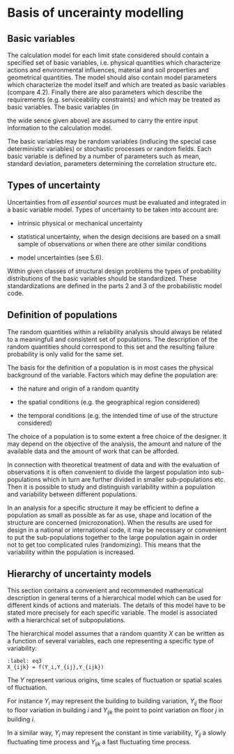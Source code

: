 # Basis of uncerainty modelling

## Basic variables

 The calculation model for each limit state considered should contain a
 specified set of basic variables, i.e. physical quantities which
 characterize actions and environmental influences, material and soil
 properties and geometrical quantities. The model should also contain
 model parameters which characterize the model itself and which are
 treated as basic variables (compare 4.2). Finally there are also
 parameters which describe the requirements (e.g. serviceability
 constraints) and which may be treated as basic variables. The basic
 variables (in

 the wide sence given above) are assumed to carry the entire input
 information to the calculation model.

 The basic variables may be random variables (indlucing the special
 case deterministic variables) or stochastic processes or random
 fields. Each basic variable is defined by a number of parameters such
 as mean, standard deviation, parameters determining the correlation
 structure etc.

## Types of uncertainty

 Uncertainties from *all essential sources* must be evaluated and
 integrated in a basic variable model. Types of uncertainty to be taken
 into account are:

-   intrinsic physical or mechanical uncertainty

-   statistical uncertainty, when the design decisions are based on a
    small sample of observations or when there are other similar
    conditions

-   model uncertainties (see 5.6).

 Within given classes of structural design problems the types of
 probability distributions of the basic variables should be
 standardized. These standardizations are defined in the parts 2 and 3
 of the probabilistic model code.

## Definition of populations

 The random quantities within a reliability analysis should always be
 related to a meaningfull and consistent set of populations. The
 description of the random quantities should correspond to this set and
 the resulting failure probability is only valid for the same set.

 The basis for the definition of a population is in most cases the
 physical background of the variable. Factors which may define the
 population are:

-   the nature and origin of a random quantity

-   the spatial conditions (e.g. the geographical region considered)

-   the temporal conditions (e.g. the intended time of use of the
     structure considered)

 The choice of a population is to some extent a free choice of the
 designer. It may depend on the objective of the analysis, the amount
 and nature of the available data and the amount of work that can be
 afforded.

 In connection with theoretical treatment of data and with the
 evaluation of observations it is often convenient to divide the
 largest population into sub-populations which in turn are further
 divided in smaller sub-populations etc. Then it is possible to study
 and distinguish variability within a population and variability
 between different populations.

 In an analysis for a specific structure it may be efficient to define
 a population as small as possible as far as use, shape and location of
 the structure are concerned (microzonation). When the results are used
 for design in a national or international code, it may be necessary or
 convenient to put the sub-populations together to the large population
 again in order not to get too complicated rules (randomizing). This
 means that the variability within the population is increased.

## Hierarchy of uncertainty models

 This section contains a convenient and recommended mathematical
 description in general terms of a hierarchical model which can be used
 for different kinds of actions and materials. The details of this
 model have to be stated more precisely for each specific variable. The
 model is associated with a hierarchical set of subpopulations.

 The hierarchical model assumes that a random quantity $X$ can be written
 as a function of several variables, each one representing a specific
 type of variability:


```{math}
:label: eq3
X_{ijk} = f(Y_i,Y_{ij},Y_{ijk})
```

 The $Y$ represent various origins, time scales of fluctuation or spatial
 scales of fluctuation.

 For instance $Y_i$ may represent the building to building variation,
 $Y_{ij}$ the floor to floor variation in building $i$ and $Y_{ijk}$ the point
 to point variation on floor $j$ in building $i$.

 In a similar way, $Y_i$ may represent the constant in time variability,
 $Y_{ij}$ a slowly fluctuating time process and $Y_{ijk}$ a fast fluctuating
 time process.
